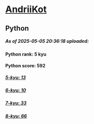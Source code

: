 # [AndriiKot](https://www.codewars.com/users/AndriiKot) 
## Python

##### As of 2025-05-05 20:36:18 uploaded:

#### Python rank: 5 kyu

#### Python score: 592

##### [5-kyu: 13](https://github.com/AndriiKot/Python__CodeWars/tree/main/kyu-5)

##### [6-kyu: 10](https://github.com/AndriiKot/Python__CodeWars/tree/main/kyu-6)

##### [7-kyu: 33](https://github.com/AndriiKot/Python__CodeWars/tree/main/kyu-7)

##### [8-kyu: 66](https://github.com/AndriiKot/Python__CodeWars/tree/main/kyu-8)


